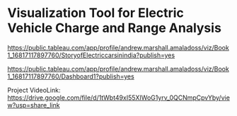 # Visualization Tool for Electric Vehicle Charge and Range Analysis

https://public.tableau.com/app/profile/andrew.marshall.amaladoss/viz/Book1_16817117897760/StoryofElectriccarsinindia?publish=yes

https://public.tableau.com/app/profile/andrew.marshall.amaladoss/viz/Book1_16817117897760/Dashboard1?publish=yes

Project VideoLink: https://drive.google.com/file/d/1tWbt49xI55XIWoG1yrv_0QCNmpCpvYby/view?usp=share_link
